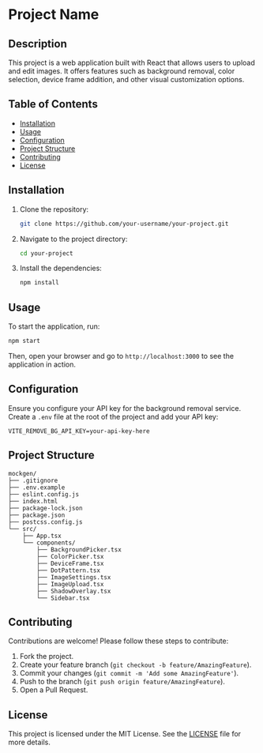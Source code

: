 # Project Name

## Description

This project is a web application built with React that allows users to upload and edit images. It offers features such as background removal, color selection, device frame addition, and other visual customization options.

## Table of Contents

- [Installation](#installation)
- [Usage](#usage)
- [Configuration](#configuration)
- [Project Structure](#project-structure)
- [Contributing](#contributing)
- [License](#license)

## Installation

1. Clone the repository:

   ```bash
   git clone https://github.com/your-username/your-project.git
   ```

2. Navigate to the project directory:

   ```bash
   cd your-project
   ```

3. Install the dependencies:

   ```bash
   npm install
   ```

## Usage

To start the application, run:

```bash
npm start
```

Then, open your browser and go to `http://localhost:3000` to see the application in action.

## Configuration

Ensure you configure your API key for the background removal service. Create a `.env` file at the root of the project and add your API key:

```
VITE_REMOVE_BG_API_KEY=your-api-key-here
```

## Project Structure

```
mockgen/
├── .gitignore
├── .env.example
├── eslint.config.js
├── index.html
├── package-lock.json
├── package.json
├── postcss.config.js
└── src/
    ├── App.tsx
    └── components/
        ├── BackgroundPicker.tsx
        ├── ColorPicker.tsx
        ├── DeviceFrame.tsx
        ├── DotPattern.tsx
        ├── ImageSettings.tsx
        ├── ImageUpload.tsx
        ├── ShadowOverlay.tsx
        └── Sidebar.tsx
```

## Contributing

Contributions are welcome! Please follow these steps to contribute:

1. Fork the project.
2. Create your feature branch (`git checkout -b feature/AmazingFeature`).
3. Commit your changes (`git commit -m 'Add some AmazingFeature'`).
4. Push to the branch (`git push origin feature/AmazingFeature`).
5. Open a Pull Request.

## License

This project is licensed under the MIT License. See the [LICENSE](LICENSE) file for more details.
